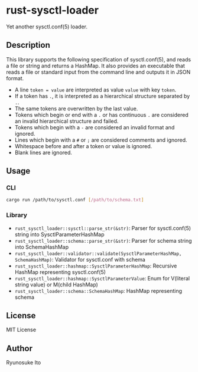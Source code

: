 # rust-sysctl-loader

Yet another sysctl.conf(5) loader.

## Description

This library supports the following specification of sysctl.conf(5), and reads a file or string and returns a HashMap. It also provides an executable that reads a file or standard input from the command line and outputs it in JSON format.

- A line `token = value` are interpreted as value `value` with key `token`.
- If a token has `.`, it is interpreted as a hierarchical structure separated by `.`.
- The same tokens are overwritten by the last value.
- Tokens which begin or end with a `.` or has continuous `.` are considered an invalid hierarchical structure and failed.
- Tokens which begin with a `-` are considered an invalid format and ignored.
- Lines which begin with a `#` or `;` are considered comments and ignored.
- Whitespace before and after a token or value is ignored.
- Blank lines are ignored.

## Usage

### CLI

```sh
cargo run /path/to/sysctl.conf [/path/to/schema.txt]
```

### Library

- `rust_sysctl_loader::sysctl::parse_str(&str)`: Parser for sysctl.conf(5) string into SysctlParameterHashMap
- `rust_sysctl_loader::schema::parse_str(&str)`: Parser for schema string into SchemaHashMap
- `rust_sysctl_loader::validator::validate(SysctlParameterHashMap, SchemaHashMap)`: Validator for sysctl.conf with schema
- `rust_sysctl_loader::hashmap::SysctlParameterHashMap`: Recursive HashMap representing sysctl.conf(5)
- `rust_sysctl_loader::hashmap::SysctlParameterValue`: Enum for V(literal string value) or M(child HashMap)
- `rust_sysctl_loader::schema::SchemaHashMap`: HashMap representing schema

## License

MIT License

## Author

Ryunosuke Ito
